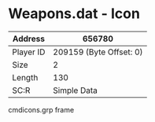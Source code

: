 
#  Weapons.dat - Icon
Address   | 656780
----------|-------------
Player ID | 209159 (Byte Offset: 0)
Size 	  | 2
Length 	  | 130
SC:R      | Simple Data

cmdicons.grp frame
